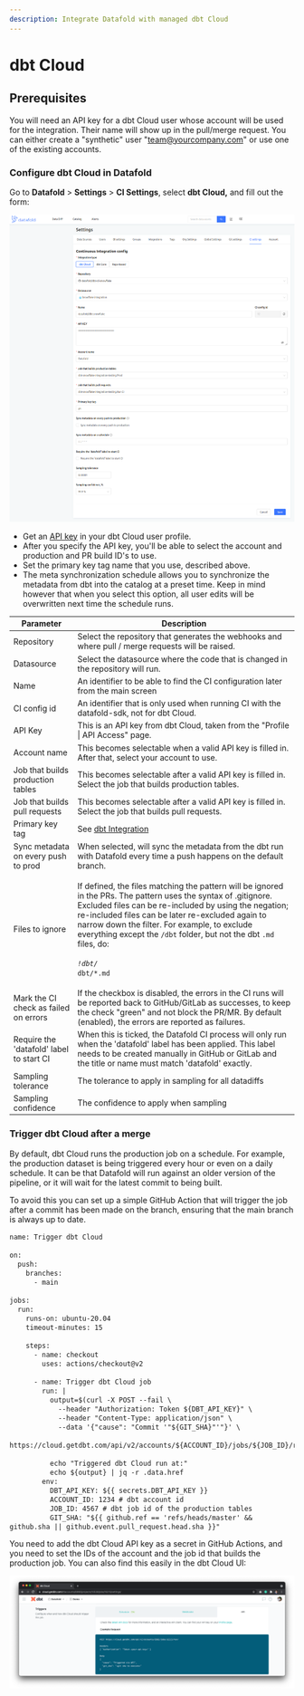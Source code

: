 ```yaml
---
description: Integrate Datafold with managed dbt Cloud
---
```


# dbt Cloud

## Prerequisites

You will need an API key for a dbt Cloud user whose account will be used for the integration. Their name will show up in the pull/merge request. You can either create a "synthetic" user "team@yourcompany.com" or use one of the existing accounts.

### Configure dbt Cloud in Datafold

Go to **Datafold** > **Settings** > **CI Settings**, select **dbt Cloud,** and fill out the form:

![](<../../.gitbook/assets/image (136).png>)

* Get an [API key](https://cloud.getdbt.com/#/profile/api/) in your dbt Cloud user profile.
* After you specify the API key, you'll be able to select the account and production and PR build ID's to use.
* Set the primary key tag name that you use, described above.
* The meta synchronization schedule allows you to synchronize the metadata from dbt into the catalog at a preset time. Keep in mind however that when you select this option, all user edits will be overwritten next time the schedule runs.

| Parameter                                | Description                                                                                                                                                                                                                                                                                                                                                                                                                                         |
| ---------------------------------------- | --------------------------------------------------------------------------------------------------------------------------------------------------------------------------------------------------------------------------------------------------------------------------------------------------------------------------------------------------------------------------------------------------------------------------------------------------- |
| Repository                               | Select the repository that generates the webhooks and where pull / merge requests will be raised.                                                                                                                                                                                                                                                                                                                                                   |
| Datasource                               | Select the datasource where the code that is changed in the repository will run.                                                                                                                                                                                                                                                                                                                                                                    |
| Name                                     | An identifier to be able to find the CI configuration later from the main screen                                                                                                                                                                                                                                                                                                                                                                    |
| CI config id                             | An identifier that is only used when running CI with the datafold-sdk, not for dbt Cloud.                                                                                                                                                                                                                                                                                                                                                           |
| API Key                                  | This is an API key from dbt Cloud, taken from the "Profile \| API Access" page.                                                                                                                                                                                                                                                                                                                                                                     |
| Account name                             | This becomes selectable when a valid API key is filled in. After that, select your account to use.                                                                                                                                                                                                                                                                                                                                                  |
| Job that builds production tables        | This becomes selectable after a valid API key is filled in. Select the job that builds production tables.                                                                                                                                                                                                                                                                                                                                           |
| Job that builds pull requests            | This becomes selectable after a valid API key is filled in. Select the job that builds pull requests.                                                                                                                                                                                                                                                                                                                                               |
| Primary key tag                          | See [dbt Integration](./)                                                                                                                                                                                                                                                                                                                                                                                                                           |
| Sync metadata on every push to prod      | When selected, will sync the metadata from the dbt run with Datafold every time a push happens on the default branch.                                                                                                                                                                                                                                                                                                                               |
| Files to ignore                          | <p>If defined, the files matching the pattern will be ignored in the PRs. The pattern uses the syntax of .gitignore. Excluded files can be re-included by using the negation; re-included files can be later re-excluded again to narrow down the filter. For example, to exclude everything except the <code>/dbt</code> folder, but not the dbt <code>.md</code> files, do:<br><code>*</code><br><code>!dbt/*</code><br><code>dbt/*.md</code></p> |
| Mark the CI check as failed on errors    | If the checkbox is disabled, the errors in the CI runs will be reported back to GitHub/GitLab as successes, to keep the check "green" and not block the PR/MR. By default (enabled), the errors are reported as failures.                                                                                                                                                                                                                           |
| Require the 'datafold' label to start CI | When this is ticked, the Datafold CI process will only run when the 'datafold' label has been applied. This label needs to be created manually in GitHub or GitLab and the title or name must match 'datafold' exactly.                                                                                                                                                                                                                             |
| Sampling tolerance                       | The tolerance to apply in sampling for all datadiffs                                                                                                                                                                                                                                                                                                                                                                                                |
| Sampling confidence                      | The confidence to apply when sampling                                                                                                                                                                                                                                                                                                                                                                                                               |

### Trigger dbt Cloud after a merge

By default, dbt Cloud runs the production job on a schedule. For example, the production dataset is being triggered every hour or even on a daily schedule. It can be that Datafold will run against an older version of the pipeline, or it will wait for the latest commit to being built.

To avoid this you can set up a simple GitHub Action that will trigger the job after a commit has been made on the branch, ensuring that the main branch is always up to date.

```
name: Trigger dbt Cloud

on:
  push:
    branches:
      - main

jobs:
  run:
    runs-on: ubuntu-20.04
    timeout-minutes: 15

    steps:
      - name: checkout
        uses: actions/checkout@v2

      - name: Trigger dbt Cloud job
        run: |
          output=$(curl -X POST --fail \
            --header "Authorization: Token ${DBT_API_KEY}" \
            --header "Content-Type: application/json" \
            --data '{"cause": "Commit '"${GIT_SHA}"'"}' \
            https://cloud.getdbt.com/api/v2/accounts/${ACCOUNT_ID}/jobs/${JOB_ID}/run/)

          echo "Triggered dbt Cloud run at:"
          echo ${output} | jq -r .data.href
        env:
          DBT_API_KEY: ${{ secrets.DBT_API_KEY }}
          ACCOUNT_ID: 1234 # dbt account id
          JOB_ID: 4567 # dbt job id of the production tables
          GIT_SHA: "${{ github.ref == 'refs/heads/master' && github.sha || github.event.pull_request.head.sha }}"
```

You need to add the dbt Cloud API key as a secret in GitHub Actions, and you need to set the IDs of the account and the job id that builds the production job. You can also find this easily in the dbt Cloud UI:

![](<../../.gitbook/assets/image (165).png>)
